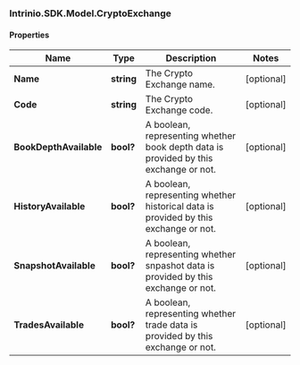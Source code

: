 ### Intrinio.SDK.Model.CryptoExchange
#### Properties

Name | Type | Description | Notes
------------ | ------------- | ------------- | -------------
**Name** | **string** | The Crypto Exchange name. | [optional] 
**Code** | **string** | The Crypto Exchange code. | [optional] 
**BookDepthAvailable** | **bool?** | A boolean, representing whether book depth data is provided by this exchange or not. | [optional] 
**HistoryAvailable** | **bool?** | A boolean, representing whether historical data is provided by this exchange or not. | [optional] 
**SnapshotAvailable** | **bool?** | A boolean, representing whether snpashot data is provided by this exchange or not. | [optional] 
**TradesAvailable** | **bool?** | A boolean, representing whether trade data is provided by this exchange or not. | [optional] 

